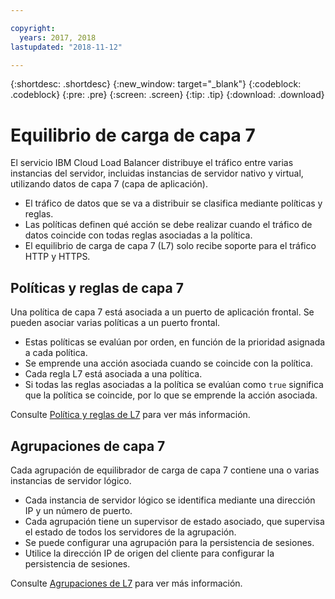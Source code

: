 ```yaml
---

copyright:
  years: 2017, 2018
lastupdated: "2018-11-12"

---
```


{:shortdesc: .shortdesc}
{:new_window: target="_blank"}
{:codeblock: .codeblock}
{:pre: .pre}
{:screen: .screen}
{:tip: .tip}
{:download: .download}

# Equilibrio de carga de capa 7
El servicio IBM Cloud Load Balancer distribuye el tráfico entre varias instancias del servidor, incluidas instancias de servidor nativo y virtual, utilizando datos de capa 7 (capa de aplicación). 

 * El tráfico de datos que se va a distribuir se clasifica mediante políticas y reglas. 
 * Las políticas definen qué acción se debe realizar cuando el tráfico de datos coincide con todas reglas asociadas a la política.
 * El equilibrio de carga de capa 7 (L7) solo recibe soporte para el tráfico HTTP y HTTPS.

## Políticas y reglas de capa 7 
Una política de capa 7 está asociada a un puerto de aplicación frontal. Se pueden asociar varias políticas a un puerto frontal. 

 * Estas políticas se evalúan por orden, en función de la prioridad asignada a cada política. 
 * Se emprende una acción asociada cuando se coincide con la política.
 * Cada regla L7 está asociada a una política. 
 * Si todas las reglas asociadas a la política se evalúan como `true` significa que la política se coincide, por lo que se emprende la acción asociada.

Consulte [Política y reglas de L7](l7-policy.html) para ver más información.

## Agrupaciones de capa 7
Cada agrupación de equilibrador de carga de capa 7 contiene una o varias instancias de servidor lógico. 

 * Cada instancia de servidor lógico se identifica mediante una dirección IP y un número de puerto. 
 * Cada agrupación tiene un supervisor de estado asociado, que supervisa el estado de todos los servidores de la agrupación.
 * Se puede configurar una agrupación para la persistencia de sesiones. 
 * Utilice la dirección IP de origen del cliente para configurar la persistencia de sesiones.

Consulte [Agrupaciones de L7](l7-pool.html) para ver más información.
